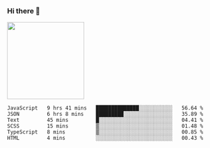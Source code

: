 ### Hi there 👋

<!--
**hwolf0610/hwolf0610** is a ✨ _special_ ✨ repository because its `README.md` (this file) appears on your GitHub profile.

Here are some ideas to get you started:

- 🔭 I’m currently working on ...
- 🌱 I’m currently learning ...
- 👯 I’m looking to collaborate on ...
- 🤔 I’m looking for help with ...
- 💬 Ask me about ...
- 📫 How to reach me: ...
- 😄 Pronouns: ...
- ⚡ Fun fact: ...
-->

<img height="180em" src="https://github-readme-stats.vercel.app/api?username=hwolf0610&show_icons=true&hide_border=true&&count_private=true&include_all_commits=true" />


<!--START_SECTION:waka-->

```text
JavaScript   9 hrs 41 mins   ██████████████░░░░░░░░░░░   56.64 %
JSON         6 hrs 8 mins    █████████░░░░░░░░░░░░░░░░   35.89 %
Text         45 mins         █░░░░░░░░░░░░░░░░░░░░░░░░   04.41 %
SCSS         15 mins         ▒░░░░░░░░░░░░░░░░░░░░░░░░   01.48 %
TypeScript   8 mins          ▒░░░░░░░░░░░░░░░░░░░░░░░░   00.85 %
HTML         4 mins          ░░░░░░░░░░░░░░░░░░░░░░░░░   00.43 %
```

<!--END_SECTION:waka-->
